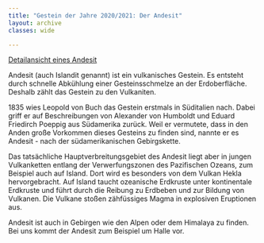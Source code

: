```yaml
---
title: "Gestein der Jahre 2020/2021: Der Andesit"
layout: archive
classes: wide

---
```


[Detailansicht eines Andesit](/img/thumbs/Andesit_thumb.jpg)

Andesit (auch Islandit genannt) ist ein vulkanisches Gestein. Es entsteht durch schnelle Abkühlung einer Gesteinsschmelze an der Erdoberfläche. Deshalb zählt das Gestein zu den Vulkaniten.

1835 wies Leopold von Buch das Gestein erstmals in Süditalien nach. Dabei griff er auf Beschreibungen von Alexander von Humboldt und Eduard Friedirch Poeppig aus Südamerika zurück. Weil er vermutete, dass in den Anden große Vorkommen dieses Gesteins zu finden sind, nannte er es Andesit - nach der südamerikanischen Gebirgskette.

Das tatsächliche Hauptverbreitungsgebiet des Andesit liegt aber in jungen Vulkanketten entlang der Verwerfungszonen des Pazifischen Ozeans, zum Beispiel auch auf Island. Dort wird es besonders von dem Vulkan Hekla hervorgebracht.  Auf Island taucht ozeanische Erdkruste unter kontinentale Erdkruste und führt durch die Reibung  zu Erdbeben und zur Bildung von Vulkanen. Die Vulkane stoßen zähfüssiges Magma in explosiven Eruptionen aus.

Andesit ist auch in Gebirgen wie den Alpen oder dem Himalaya zu finden. Bei uns kommt der Andesit zum Beispiel um Halle vor.

